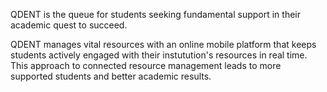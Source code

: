QDENT is the queue for students seeking fundamental support in their academic quest to succeed.

QDENT manages vital resources with an online mobile platform that keeps students actively engaged with their instutution's resources in real time. This approach to connected resource management leads to more supported students and better academic results.
